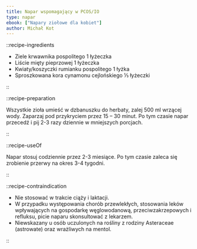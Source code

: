 ```yaml
---
title: Napar wspomagający w PCOS/IO
type: napar
ebook: ["Napary ziołowe dla kobiet"]
author: Michał Kot
---
```


::recipe-ingredients

- Ziele krwawnika pospolitego 1 łyżeczka
- Liście mięty pieprzowej 1 łyżeczka
- Kwiaty/koszyczki rumianku pospolitego 1 łyżka
- Sproszkowana kora cynamonu cejlońskiego ⅓ łyżeczki

::

::recipe-preparation

Wszystkie zioła umieść w dzbanuszku do herbaty, zalej 500 ml wrzącej wody. Zaparzaj pod przykryciem przez 15 – 30 minut. Po tym czasie napar przecedź i pij 2-3 razy dziennie w mniejszych porcjach.

::

::recipe-useOf

Napar stosuj codziennie przez 2-3 miesiące. Po tym czasie zaleca się zrobienie przerwy na okres 3-4 tygodni.

::

::recipe-contraindication

- Nie stosować w trakcie ciąży i laktacji.
- W przypadku występowania chorób przewlekłych, stosowania leków wpływających na gospodarkę węglowodanową, przeciwzakrzepowych i refluksu, picie naparu skonsultować z lekarzem.
- Niewskazany u osób uczulonych na rośliny z rodziny Asteraceae (astrowate) oraz wrażliwych na mentol.

::